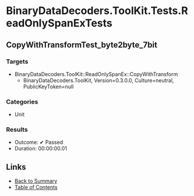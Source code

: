 # BinaryDataDecoders.ToolKit.Tests.ReadOnlySpanExTests

## CopyWithTransformTest_byte2byte_7bit

### Targets

* BinaryDataDecoders.ToolKit::ReadOnlySpanEx::CopyWithTransform
  * BinaryDataDecoders.ToolKit, Version=0.3.0.0, Culture=neutral, PublicKeyToken=null

### Categories

* Unit

### Results

* Outcome: ✔ Passed
* Duration: 00:00:00.01

## Links

* [Back to Summary](../Summary.md)
* [Table of Contents](../../TOC.md)
